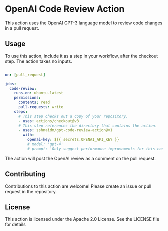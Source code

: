 # OpenAI Code Review Action

This action uses the OpenAI GPT-3 language model to review code changes in a pull request.

## Usage

To use this action, include it as a step in your workflow, after the checkout step. The action takes no inputs.

```yaml

on: [pull_request]

jobs:
  code-review:
    runs-on: ubuntu-latest
    permissions:
      contents: read
      pull-requests: write
    steps:
      # This step checks out a copy of your repository.
      - uses: actions/checkout@v3
      # This step references the directory that contains the action.
      - uses: sshnaidm/gpt-code-review-action@v1
        with:
          openai-key: ${{ secrets.OPENAI_API_KEY }}
          # model: 'gpt-4'
          # prompt: 'Only suggest performance improvements for this code.'


```

The action will post the OpenAI review as a comment on the pull request.

## Contributing

Contributions to this action are welcome! Please create an issue or pull request in the repository.

## License

This action is licensed under the Apache 2.0 License. See the LICENSE file for details
